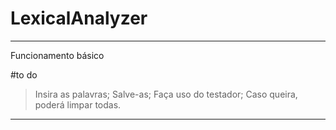 
# LexicalAnalyzer
---------------------------------

Funcionamento básico

#to do

> Insira as palavras;
> Salve-as;
> Faça uso do testador;
> Caso queira, poderá limpar todas.

---------------------------------
